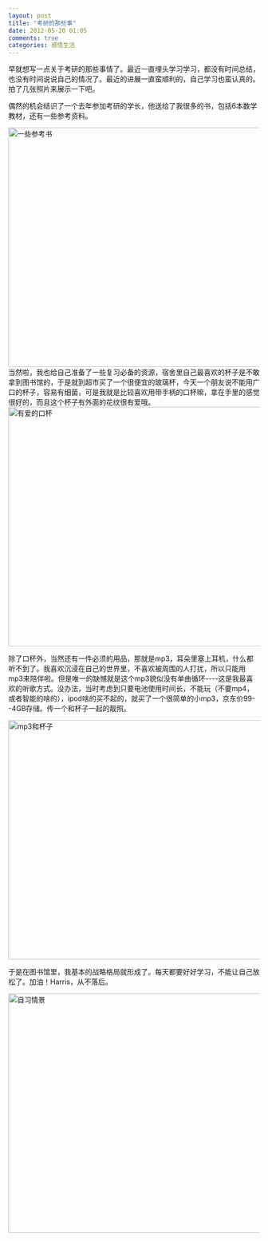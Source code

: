 ```yaml
---
layout: post
title: "考研的那些事"
date: 2012-05-20 01:05
comments: true
categories: 感悟生活
---
```

早就想写一点关于考研的那些事情了。最近一直埋头学习学习，都没有时间总结，也没有时间说说自己的情况了。最近的进展一直蛮顺利的，自己学习也蛮认真的。拍了几张照片来展示一下吧。

偶然的机会结识了一个去年参加考研的学长，他送给了我很多的书，包括6本数学教材，还有一些参考资料。

<img title="一些参考书" src="http://farm9.staticflickr.com/8168/7215681548_b1b35a56f2_z.jpg" alt="一些参考书" width="640" height="480" /> 
<!--more-->
当然啦，我也给自己准备了一些复习必备的资源，宿舍里自己最喜欢的杯子是不敢拿到图书馆的，于是就到超市买了一个很便宜的玻璃杯，今天一个朋友说不能用广口的杯子，容易有细菌，可是我就是比较喜欢用带手柄的口杯嘛，拿在手里的感觉很好的，而且这个杯子有外面的花纹很有爱哦。

<img title="有爱的口杯" src="http://farm8.staticflickr.com/7093/7215676318_a626d7cd74_z.jpg" alt="有爱的口杯" width="640" height="480" />

除了口杯外，当然还有一件必须的用品，那就是mp3，耳朵里塞上耳机，什么都听不到了。我喜欢沉浸在自己的世界里，不喜欢被周围的人打扰，所以只能用mp3来陪伴啦。但是唯一的缺憾就是这个mp3貌似没有单曲循环----这是我最喜欢的听歌方式。没办法，当时考虑到只要电池使用时间长，不能玩（不要mp4，或者智能的啥的），ipod啥的买不起的，就买了一个很简单的小mp3，京东价99--4GB存储。传一个和杯子一起的靓照。

<img title="mp3和杯子" src="http://farm8.staticflickr.com/7103/7215673222_abac9124e1_z.jpg" alt="mp3和杯子" width="640" height="480" />

于是在图书馆里，我基本的战略格局就形成了。每天都要好好学习，不能让自己放松了。加油！Harris，从不落后。

<img title="自习情景" src="http://farm9.staticflickr.com/8164/7215670582_32346617e0_z.jpg" alt="自习情景" width="640" height="480" />